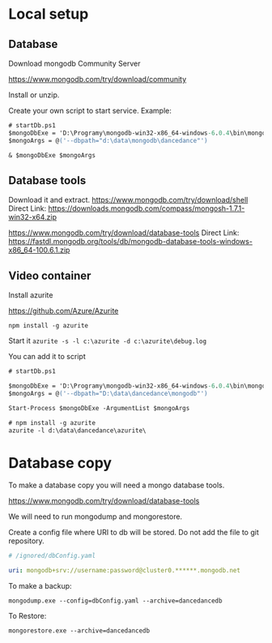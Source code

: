 # Local setup

## Database

Download mongodb Community Server

https://www.mongodb.com/try/download/community

Install or unzip.

Create your own script to start service. Example:


``` ps
# startDb.ps1
$mongoDbExe = 'D:\Programy\mongodb-win32-x86_64-windows-6.0.4\bin\mongod.exe'
$mongoArgs = @('--dbpath="d:\data\mongodb\dancedance"')

& $mongoDbExe $mongoArgs
```

## Database tools

Download it and extract.
https://www.mongodb.com/try/download/shell
Direct Link: https://downloads.mongodb.com/compass/mongosh-1.7.1-win32-x64.zip

https://www.mongodb.com/try/download/database-tools
Direct Link: https://fastdl.mongodb.org/tools/db/mongodb-database-tools-windows-x86_64-100.6.1.zip


## Video container

Install azurite

https://github.com/Azure/Azurite

`npm install -g azurite`

Start it
`azurite -s -l c:\azurite -d c:\azurite\debug.log`

You can add it to script

``` ps
# startDb.ps1

$mongoDbExe = 'D:\Programy\mongodb-win32-x86_64-windows-6.0.4\bin\mongod.exe'
$mongoArgs = @('--dbpath="D:\data\dancedance\mongodb"')

Start-Process $mongoDbExe -ArgumentList $mongoArgs

# npm install -g azurite
azurite -l d:\data\dancedance\azurite\
```



# Database copy

To make a database copy you will need a mongo database tools.

https://www.mongodb.com/try/download/database-tools

We will need to run mongodump and mongorestore.

Create a config file where URI to db will be stored. Do not add the file to git repository.

``` yaml
# /ignored/dbConfig.yaml

uri: mongodb+srv://username:password@cluster0.******.mongodb.net
```

To make a backup:

`mongodump.exe --config=dbConfig.yaml --archive=dancedancedb`

To Restore:

`mongorestore.exe --archive=dancedancedb`
